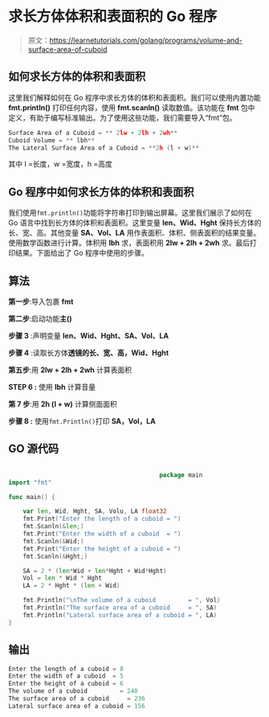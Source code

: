 # 求长方体体积和表面积的 Go 程序

> 原文：<https://learnetutorials.com/golang/programs/volume-and-surface-area-of-cuboid>

## 如何求长方体的体积和表面积

这里我们解释如何在 Go 程序中求长方体的体积和表面积。我们可以使用内置功能 **fmt.println()** 打印任何内容，使用 **fmt.scanln()** 读取数值。该功能在 **fmt** 包中定义，有助于编写标准输出。为了使用这些功能，我们需要导入“fmt”包。

```go
Surface Area of a Cuboid = ** 2lw + 2lh + 2wh** 
Cuboid Volume = ** lbh** 
The Lateral Surface Area of a Cuboid = **2h (l + w)** 

```

其中 l =长度，w =宽度，h =高度

## Go 程序中如何求长方体的体积和表面积

我们使用`fmt.println()`功能将字符串打印到输出屏幕。这里我们展示了如何在 Go 语言中找到长方体的体积和表面积。这里变量 **len、Wid、Hght** 保持长方体的长、宽、高。其他变量 **SA、Vol、LA** 用作表面积、体积、侧表面积的结果变量。使用数学函数进行计算。体积用 **lbh** 求，表面积用 **2lw + 2lh + 2wh** 求。最后打印结果。下面给出了 Go 程序中使用的步骤。

## 算法

**第一步**:导入包裹 **fmt**

**第二步**:启动功能**主()**

**步骤 3** :声明变量 **len、Wid、Hght、SA、Vol、LA**

**步骤 4** :读取长方体**透镜的长、宽、高，Wid、Hght**

**第五步**:用 **2lw + 2lh + 2wh** 计算表面积

****STEP 6** :** 使用 **lbh** 计算音量

**第 7 步**:用 **2h (l + w)** 计算侧面面积

****步骤 8** :** 使用`fmt.Println()`打印 **SA，Vol，LA**

## GO 源代码

```go

                                          package main
import "fmt"

func main() {

    var len, Wid, Hght, SA, Volu, LA float32
    fmt.Print("Enter the length of a cuboid = ")
    fmt.Scanln(&len;)
    fmt.Print("Enter the width of a cuboid  = ")
    fmt.Scanln(&Wid;)
    fmt.Print("Enter the height of a cuboid = ")
    fmt.Scanln(&Hght;)

    SA = 2 * (len*Wid + len*Hght + Wid*Hght)
    Vol = len * Wid * Hght
    LA = 2 * Hght * (len + Wid)

    fmt.Println("\nThe volume of a cuboid         = ", Vol)
    fmt.Println("The surface area of a cuboid     = ", SA)
    fmt.Println("Lateral surface area of a cuboid = ", LA)
}

```

## 输出

```go
Enter the length of a cuboid = 8
Enter the width of a cuboid  = 5
Enter the height of a cuboid = 6
The volume of a cuboid         = 240
The surface area of a cuboid     = 236
Lateral surface area of a cuboid = 156
```
